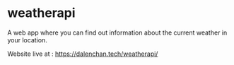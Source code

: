 # weatherapi

A web app where you can find out information about the current weather in your location. 

Website live at : https://dalenchan.tech/weatherapi/

